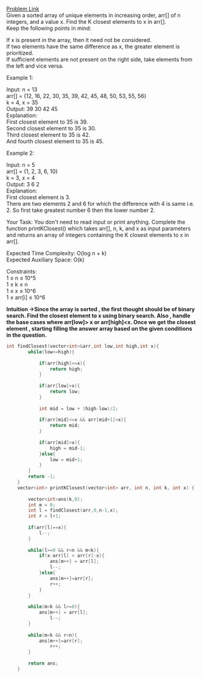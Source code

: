 [Problem Link](https://www.geeksforgeeks.org/problems/k-closest-elements3619/1)<br>
Given a sorted array of unique elements in increasing order, arr[] of n integers, and a value x. Find the K closest elements to x in arr[].<br>
Keep the following points in mind:<br>

If x is present in the array, then it need not be considered.<br>
If two elements have the same difference as x, the greater element is prioritized.<br>
If sufficient elements are not present on the right side, take elements from the left and vice versa.<br>
 
Example 1:<br>

Input:
n = 13<br>
arr[] = {12, 16, 22, 30, 35, 39, 42, 
         45, 48, 50, 53, 55, 56}<br>
k = 4, x = 35<br>
Output: 39 30 42 45<br>
Explanation: <br>
First closest element to 35 is 39.<br>
Second closest element to 35 is 30.<br>
Third closest element to 35 is 42.<br>
And fourth closest element to 35 is 45.<br>

Example 2:<br>

Input:
n = 5<br>
arr[] = {1, 2, 3, 6, 10}<br>
k = 3, x = 4<br>
Output: 3 6 2<br>
Explanation: <br>
First closest element is 3.<br>
There are two elements 2 and 6 for which 
the difference with 4 is same i.e. 2.
So first take greatest number 6 
then the lower number 2.<br>

Your Task:
You don't need to read input or print anything. Complete the function printKClosest() which takes arr[], n, k, and x as input parameters and returns an array of integers containing the K closest elements to x in arr[].<br>


Expected Time Complexity: O(log n + k)<br>
Expected Auxiliary Space: O(k)<br>


Constraints:<br>
1 ≤ n ≤ 10^5<br>
1 ≤ k ≤ n<br>
1 ≤ x ≤ 10^6<br>
1 ≤ arr[i] ≤ 10^6<br>

__Intuition ->Since the array is sorted , the first thought should be of binary search. Find the closest element to x using binary search. Also , handle the base cases where arr[low]> x or arr[high]<x. Once we get the closest element , starting filling the answer array based on the given conditions in the question.__

```C++
int findClosest(vector<int>&arr,int low,int high,int x){
        while(low<=high){
            
            if(arr[high]<=x){
                return high;
            }
            
            if(arr[low]>x){
                return low;
            }
            
            int mid = low + (high-low)/2;
            
            if(arr[mid]<=x && arr[mid+1]>x){
                return mid;
            }
            
            if(arr[mid]>x){
                high = mid-1;
            }else{
                low = mid+1;
            }
        }
        return -1;
    }
    vector<int> printKClosest(vector<int> arr, int n, int k, int x) {
        
        vector<int>ans(k,0);
        int m = 0;
        int l = findClosest(arr,0,n-1,x);
        int r = l+1;
        
        if(arr[l]==x){
            l--;
        }
        
        while(l>=0 && r<n && m<k){
            if(x-arr[l] < arr[r]-x){
                ans[m++] = arr[l];
                l--;
            }else{
                ans[m++]=arr[r];
                r++;
            }
        }
        
        while(m<k && l>=0){
            ans[m++] = arr[l];
                l--;
        }
        
        while(m<k && r<n){
            ans[m++]=arr[r];
                r++;
        }
        
        return ans;
    }
```
